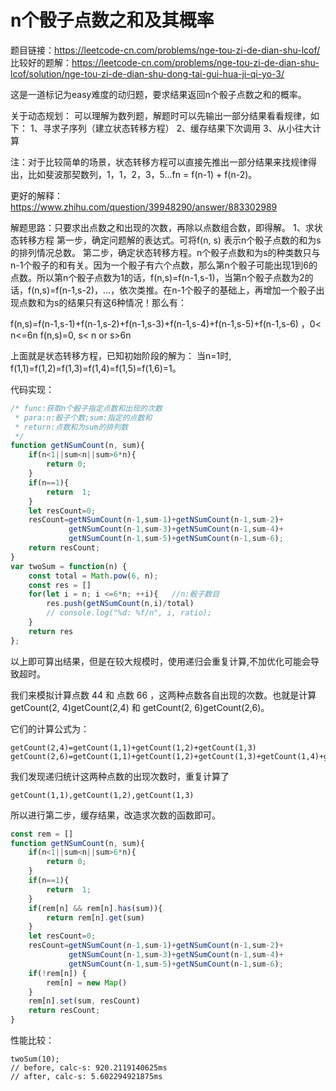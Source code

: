 # n个骰子点数之和及其概率

题目链接：<https://leetcode-cn.com/problems/nge-tou-zi-de-dian-shu-lcof/>
比较好的题解：<https://leetcode-cn.com/problems/nge-tou-zi-de-dian-shu-lcof/solution/nge-tou-zi-de-dian-shu-dong-tai-gui-hua-ji-qi-yo-3/>

这是一道标记为easy难度的动归题，要求结果返回n个骰子点数之和的概率。

关于动态规划：
可以理解为数列题，解题时可以先输出一部分结果看看规律，如下：
1、寻求子序列（建立状态转移方程）
2、缓存结果下次调用
3、从小往大计算

注：对于比较简单的场景，状态转移方程可以直接先推出一部分结果来找规律得出，比如斐波那契数列，1，1，2，3，5...fn = f(n-1) + f(n-2)。

更好的解释：<https://www.zhihu.com/question/39948290/answer/883302989>

解题思路：只要求出点数之和出现的次数，再除以点数组合数，即得解。
1、求状态转移方程
 第一步，确定问题解的表达式。可将f(n, s) 表示n个骰子点数的和为s的排列情况总数。 
 第二步，确定状态转移方程。n个骰子点数和为s的种类数只与n-1个骰子的和有关。因为一个骰子有六个点数，那么第n个骰子可能出现1到6的点数。所以第n个骰子点数为1的话，f(n,s)=f(n-1,s-1)，当第n个骰子点数为2的话，f(n,s)=f(n-1,s-2)，…，依次类推。在n-1个骰子的基础上，再增加一个骰子出现点数和为s的结果只有这6种情况！那么有：

f(n,s)=f(n-1,s-1)+f(n-1,s-2)+f(n-1,s-3)+f(n-1,s-4)+f(n-1,s-5)+f(n-1,s-6) ，0< n<=6n 
 f(n,s)=0,   s< n or s>6n

上面就是状态转移方程，已知初始阶段的解为：
当n=1时, f(1,1)=f(1,2)=f(1,3)=f(1,4)=f(1,5)=f(1,6)=1。

代码实现：

```js
/* func:获取n个骰子指定点数和出现的次数
 * para:n:骰子个数;sum:指定的点数和
 * return:点数和为sum的排列数
 */
function getNSumCount(n, sum){
    if(n<1||sum<n||sum>6*n){
        return 0;
    }
    if(n==1){
        return  1;
    }
    let resCount=0;
    resCount=getNSumCount(n-1,sum-1)+getNSumCount(n-1,sum-2)+
             getNSumCount(n-1,sum-3)+getNSumCount(n-1,sum-4)+
             getNSumCount(n-1,sum-5)+getNSumCount(n-1,sum-6);
    return resCount;
}
var twoSum = function(n) {
    const total = Math.pow(6, n);
    const res = []
    for(let i = n; i <=6*n; ++i){   //n:骰子数目
        res.push(getNSumCount(n,i)/total)
        // console.log("%d: %f/n", i, ratio);  
    }
    return res
};
```

以上即可算出结果，但是在较大规模时，使用递归会重复计算,不加优化可能会导致超时。

我们来模拟计算点数 44 和 点数 66 ，这两种点数各自出现的次数。也就是计算 getCount(2, 4)getCount(2,4) 和 getCount(2, 6)getCount(2,6)。

它们的计算公式为：

```text
getCount(2,4)=getCount(1,1)+getCount(1,2)+getCount(1,3)
getCount(2,6)=getCount(1,1)+getCount(1,2)+getCount(1,3)+getCount(1,4)+getCount(1,5)
```

我们发现递归统计这两种点数的出现次数时，重复计算了

```text
getCount(1,1),getCount(1,2),getCount(1,3)
```

所以进行第二步，缓存结果，改造求次数的函数即可。

```js
const rem = []
function getNSumCount(n, sum){
    if(n<1||sum<n||sum>6*n){
        return 0;
    }
    if(n==1){
        return  1;
    }
    if(rem[n] && rem[n].has(sum)){
        return rem[n].get(sum)
    }
    let resCount=0;
    resCount=getNSumCount(n-1,sum-1)+getNSumCount(n-1,sum-2)+
             getNSumCount(n-1,sum-3)+getNSumCount(n-1,sum-4)+
             getNSumCount(n-1,sum-5)+getNSumCount(n-1,sum-6);
    if(!rem[n]) {
        rem[n] = new Map()
    }
    rem[n].set(sum, resCount)
    return resCount;
}
```

性能比较：

```text
twoSum(10);
// before, calc-s: 920.2119140625ms
// after, calc-s: 5.602294921875ms
```
